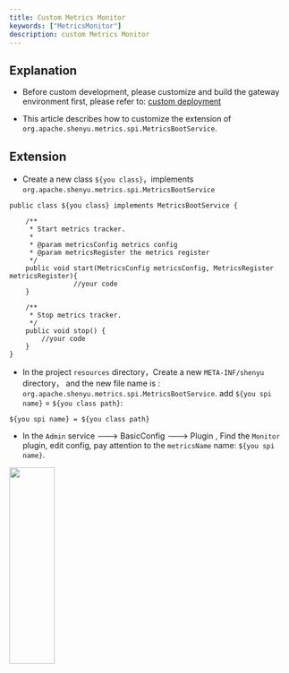 ```yaml
---
title: Custom Metrics Monitor
keywords: ["MetricsMonitor"]
description: custom Metrics Monitor
---
```



## Explanation

* Before custom development, please customize and build the gateway environment first, please refer to: [custom deployment](../deployment-custom)

* This article describes how to customize the extension of  `org.apache.shenyu.metrics.spi.MetricsBootService`.

## Extension

* Create a new class `${you class}`，implements `org.apache.shenyu.metrics.spi.MetricsBootService`

```
public class ${you class} implements MetricsBootService {
   
   	/**
     * Start metrics tracker.
     *
     * @param metricsConfig metrics config
     * @param metricsRegister the metrics register
     */
    public void start(MetricsConfig metricsConfig, MetricsRegister metricsRegister){
				//your code
    }
    
    /**
     * Stop metrics tracker.
     */
    public void stop() {
      	//your code
    }
}
```

* In the project  `resources` directory，Create a new `META-INF/shenyu` directory， and the new file name is : `org.apache.shenyu.metrics.spi.MetricsBootService`.
add `${you spi name}` = `${you class path}`:

```
${you spi name} = ${you class path}
```

* In the `Admin` service ---> BasicConfig ---> Plugin ,  Find the `Monitor` plugin,  edit config, pay attention to the `metricsName` name: `${you spi name}`.

<img src="/img/shenyu/custom/custom-metrics-monitor-en.jpg" width="40%" height="30%" />






